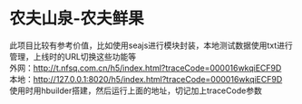 # 农夫山泉-农夫鲜果
此项目比较有参考价值，比如使用seajs进行模块封装，本地测试数据使用txt进行管理，上线时的URL切换这些功能等  
外网：http://t.nfsq.com.cn/h5/index.html?traceCode=000016wkqiECF9D  
本地：http://127.0.0.1:8020/h5/index.html?traceCode=000016wkqiECF9D  
使用时用hbuilder搭建，然后运行上面的地址，切记加上traceCode参数
